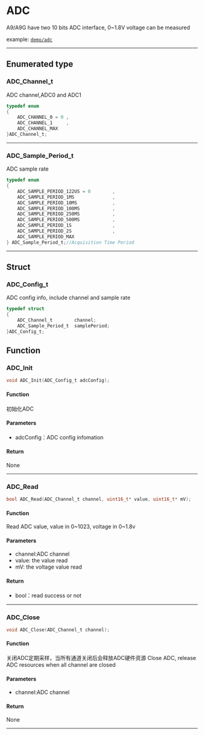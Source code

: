 ADC
======

A9/A9G have two 10 bits ADC interface, 0~1.8V voltage can be measured

example: [`demo/adc`](https://github.com/Ai-Thinker-Open/GPRS_C_SDK/blob/master/demo/adc/src/demo_adc.c)

---


## Enumerated type

### ADC_Channel_t

ADC channel,ADC0 and ADC1

```c
typedef enum
{
    ADC_CHANNEL_0 = 0 ,
    ADC_CHANNEL_1     ,
    ADC_CHANNEL_MAX
}ADC_Channel_t;
```
---

### ADC_Sample_Period_t

ADC sample rate

```c
typedef enum
{
    ADC_SAMPLE_PERIOD_122US = 0        ,
    ADC_SAMPLE_PERIOD_1MS              ,
    ADC_SAMPLE_PERIOD_10MS             ,
    ADC_SAMPLE_PERIOD_100MS            ,
    ADC_SAMPLE_PERIOD_250MS            ,
    ADC_SAMPLE_PERIOD_500MS            ,
    ADC_SAMPLE_PERIOD_1S               ,
    ADC_SAMPLE_PERIOD_2S               ,
    ADC_SAMPLE_PERIOD_MAX              
} ADC_Sample_Period_t;//Acquisition Time Period
```

---

## Struct

### ADC_Config_t

ADC config info, include channel and sample rate

```c
typedef struct
{
    ADC_Channel_t        channel;
    ADC_Sample_Period_t  samplePeriod;
}ADC_Config_t;
```


## Function

### ADC_Init

```c
void ADC_Init(ADC_Config_t adcConfig);
```

#### Function

初始化ADC

#### Parameters

* adcConfig：ADC config infomation

#### Return

None

---

### ADC_Read

```c
bool ADC_Read(ADC_Channel_t channel, uint16_t* value, uint16_t* mV);
```

#### Function

Read ADC value, value in 0~1023, voltage in 0~1.8v

#### Parameters

* channel:ADC channel
* value: the value read
* mV: the voltage value read

#### Return

* bool：read success or not

---

### ADC_Close

```c
void ADC_Close(ADC_Channel_t channel);
```

#### Function

关闭ADC定期采样，当所有通道关闭后会释放ADC硬件资源
Close ADC, release ADC resources when all channel are closed

#### Parameters

* channel:ADC channel

#### Return

None

---








